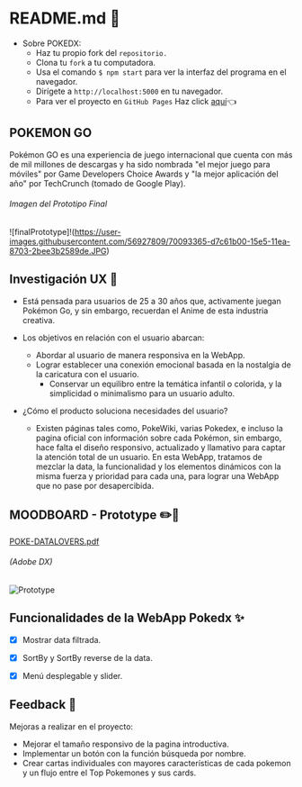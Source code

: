 # README.md 📝
+ Sobre POKEDX:
    * Haz tu propio fork del `repositorio.`
    * Clona tu `fork` a tu computadora.
	* Usa el comando `$ npm start` para ver la interfaz del programa en el navegador.
    * Dirígete a  `http://localhost:5000` en tu navegador.
    * Para ver el proyecto en `GitHub Pages` Haz click [aquí](/):point_left:

## POKEMON GO
Pokémon GO es una experiencia de juego internacional que cuenta con más de mil millones de descargas y ha sido nombrada "el mejor juego para móviles" por Game Developers Choice Awards y "la mejor aplicación del año" por TechCrunch (tomado de Google Play).


###### Imagen del Prototipo Final
![finalPrototype]!(https://user-images.githubusercontent.com/56927809/70093365-d7c61b00-15e5-11ea-8703-2bee3b2589de.JPG)


## Investigación UX :busts_in_silhouette:
+ Está pensada para usuarios de 25 a 30 años que, activamente juegan Pokémon Go, y sin embargo, recuerdan el Anime de esta industria creativa.

+ Los objetivos en relación con el usuario abarcan:
    + Abordar al usuario de manera responsiva en la WebApp.
    + Lograr establecer una conexión emocional basada en la nostalgia de la caricatura con el usuario.
	  + Conservar un equilibro entre la temática infantil o colorida, y la simplicidad o minimalismo para un usuario adulto.


+ ¿Cómo el producto soluciona necesidades del usuario?

	+ Existen páginas tales como, PokeWiki, varias Pokedex, e incluso la pagina oficial con información sobre cada Pokémon, sin embargo, hace falta el diseño responsivo, actualizado y llamativo para captar la atención total de un usuario. En esta WebApp, tratamos de mezclar la data, la funcionalidad y los elementos dinámicos con la misma fuerza y prioridad para cada una, para lograr una WebApp que no pase por desapercibida.

## MOODBOARD - Prototype :pencil2::paperclip:

[POKE-DATALOVERS.pdf](https://github.com/SleekPanther/test/files/3918933/POKE-DATALOVERS.pdf)

###### (Adobe DX)

![Prototype](https://user-images.githubusercontent.com/56927809/70094272-cbdb5880-15e7-11ea-9d2a-1248b91b1bbe.JPG)

## Funcionalidades de la WebApp Pokedx :sparkles:
- [x] Mostrar data filtrada.
- [x] SortBy y SortBy reverse de la data.
- [x] Menú desplegable y slider.


## Feedback :speech_balloon:
Mejoras a realizar en el proyecto:
- Mejorar el tamaño responsivo de la pagina introductiva.
- Implementar un botón con la función búsqueda por nombre.
- Crear cartas individuales con mayores características de cada pokemon y un flujo entre el Top Pokemones y sus cards.
